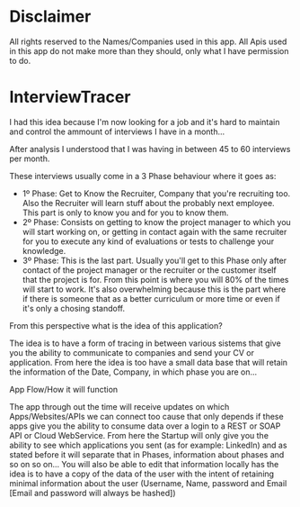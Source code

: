 # Disclaimer
All rights reserved to the Names/Companies used in this app. All Apis used in this app do not make more than they should, only what I have permission to do. 

# InterviewTracer
I had this idea because I'm now looking for a job and it's hard to maintain and control the ammount of interviews I have in a month...

After analysis I understood that I was having in between 45 to 60 interviews per month.

These interviews usually come in a 3 Phase behaviour where it goes as:

- 1º Phase: Get to Know the Recruiter, Company that you're recruiting too. Also the Recruiter will learn stuff about the probably next employee. This part is only to know you and for you to know them.
- 2º Phase: Consists on getting to know the project manager to which you will start working on, or getting in contact again with the same recruiter for you to execute any kind of evaluations or tests to challenge your knowledge.
- 3º Phase: This is the last part. Usually you'll get to this Phase only after contact of the project manager or the recruiter or the customer itself that the project is for. From this point is where you will 80% of the times will start to work.
It's also overwhelming because this is the part where if there is someone that as a better curriculum or more time or even if it's only a chosing standoff.

From this perspective what is the idea of this application?

The idea is to have a form of tracing in between various sistems that give you the ability to communicate to companies and send your CV or application. From here the idea is too have a small data base that will retain the information of the Date, Company, in which phase you are on...

App Flow/How it will function

The app through out the time will receive updates on which Apps/Websites/APIs we can connect too cause that only depends if these apps give you the ability to consume data over a login to a REST or SOAP API or Cloud WebService.
From here the Startup will only give you the ability to see which applications you sent (as for example: LinkedIn) and as stated before it will separate that in Phases, information about phases and so on so on... You will also be able to edit that information locally has the idea is to have a copy of the data of the user with the intent of retaining minimal information about the user (Username, Name, password and Email [Email and password will always be hashed])
